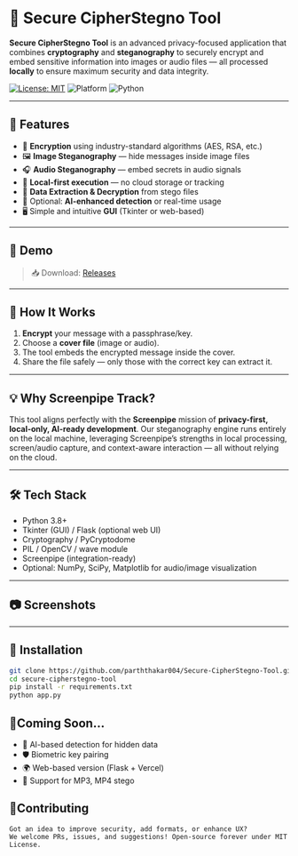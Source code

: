 # 🔐 Secure CipherStegno Tool

**Secure CipherStegno Tool** is an advanced privacy-focused application that combines **cryptography** and **steganography** to securely encrypt and embed sensitive information into images or audio files — all processed **locally** to ensure maximum security and data integrity.

[![License: MIT](https://img.shields.io/badge/license-MIT-green)](https://github.com/parththakar004/Secure-CipherStegno-Tool/blob/main/LICENSE)
![Platform](https://img.shields.io/badge/platform-Windows%20%7C%20Linux%20%7C%20macOS-blue)
![Python](https://img.shields.io/badge/python-3.8%2B-yellow)

---

## 📌 Features

- 🔐 **Encryption** using industry-standard algorithms (AES, RSA, etc.)
- 🖼️ **Image Steganography** — hide messages inside image files
- 🎧 **Audio Steganography** — embed secrets in audio signals
- 📂 **Local-first execution** — no cloud storage or tracking
- 🔎 **Data Extraction & Decryption** from stego files
- 🧠 Optional: **AI-enhanced detection** or real-time usage
- 🖥️ Simple and intuitive **GUI** (Tkinter or web-based)

---

## 🚀 Demo

> 📥 Download: [Releases](https://github.com/parththakar004/Secure-CipherStegno-Tool)

---

## 🎯 How It Works

1. **Encrypt** your message with a passphrase/key.
2. Choose a **cover file** (image or audio).
3. The tool embeds the encrypted message inside the cover.
4. Share the file safely — only those with the correct key can extract it.

---

## 💡 Why Screenpipe Track?

This tool aligns perfectly with the **Screenpipe** mission of **privacy-first, local-only, AI-ready development**. Our steganography engine runs entirely on the local machine, leveraging Screenpipe’s strengths in local processing, screen/audio capture, and context-aware interaction — all without relying on the cloud.

---

## 🛠️ Tech Stack

- Python 3.8+
- Tkinter (GUI) / Flask (optional web UI)
- Cryptography / PyCryptodome
- PIL / OpenCV / wave module
- Screenpipe (integration-ready)
- Optional: NumPy, SciPy, Matplotlib for audio/image visualization

---

## 📷 Screenshots


---

## 🧪 Installation

```bash
git clone https://github.com/parththakar004/Secure-CipherStegno-Tool.git
cd secure-cipherstegno-tool
pip install -r requirements.txt
python app.py
```
## 🧪Coming Soon...
- 🧠 AI-based detection for hidden data
- 🛡️ Biometric key pairing
- 🌍 Web-based version (Flask + Vercel)
- 💽 Support for MP3, MP4 stego

## 🤝Contributing
```
Got an idea to improve security, add formats, or enhance UX?
We welcome PRs, issues, and suggestions! Open-source forever under MIT License.
```

